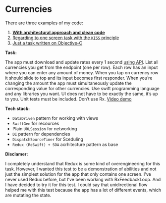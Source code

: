 # Currencies

There are three examples of my code:
1) **[With architectural approach and clean code](https://github.com/Atimca/Currencies)**
2) [Regarding to one screen task with the `KISS` principle](https://github.com/Atimca/PhotoGallery)
3) [Just a task written on Objective-C](https://github.com/Atimca/EmployeeSalaries)

**Task:**

The app must download and update rates every 1 second [using API](https://revolut.duckdns.org/latest?base=EUR). List all currencies you get from the endpoint (one per row). Each row has an input where you can enter any amount of money. When you tap on currency row it should slide to top and its input becomes first responder. When you’re changing the amount the app must simultaneously update the corresponding value for other currencies. Use swift programming language and any libraries you want. UI does not have to be exactly the same, it’s up to you. Unit tests must be included. Don’t use Rx. [Video demo](https://youtu.be/omcS-6LeKoo)

**Tech stack:**

- `DataDriven` pattern for working with views  
- `SwiftGen` for recources  
- Plain `URLSession` for networking  
- `DI` pattern for dependencies  
- `DispatchSourceTimer` for Sceduling  
- `Redux (ReSwift) + SOA` acrhitecture pattern as base  

**Disclamer:**

I completely understand that Redux is some kind of overengineering for this task. However, I wanted this test to be a demonstration of abilities and not just the simplest solution for the app that only contains one screen. I've never used Redux before, but I've been working with RxFeedbackLoop. And I have decided to try it for this test. I could say that unidirectional flow helped me with this test because the app has a lot of different events, which are mutating the state.
